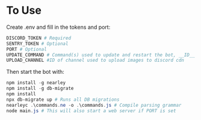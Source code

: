# To Use

Create .env and fill in the tokens and port:

```powershell
DISCORD_TOKEN # Required
SENTRY_TOKEN # Optional
PORT # Optional
UPDATE_COMMAND # Command(s) used to update and restart the bot, __ID__ will be replaced with the id given in the command, optional
UPLOAD_CHANNEL #ID of channel used to upload images to discord cdn
```

Then start the bot with:

```powershell
npm install -g nearley
npm install -g db-migrate
npm install
npx db-migrate up # Runs all DB migrations
nearleyc .\commands.ne -o .\commands.js # Compile parsing grammar
node main.js # This will also start a web server if PORT is set
```
